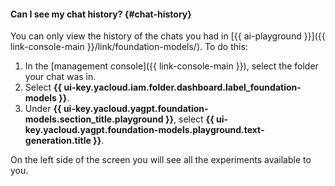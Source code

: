 #### Can I see my chat history? {#chat-history}

You can only view the history of the chats you had in [{{ ai-playground }}]({{ link-console-main }}/link/foundation-models/). To do this:

1. In the [management console]({{ link-console-main }}), select the folder your chat was in.
1. Select **{{ ui-key.yacloud.iam.folder.dashboard.label_foundation-models }}**.
1. Under **{{ ui-key.yacloud.yagpt.foundation-models.section_title.playground }}**, select **{{ ui-key.yacloud.yagpt.foundation-models.playground.text-generation.title }}**.

On the left side of the screen you will see all the experiments available to you.